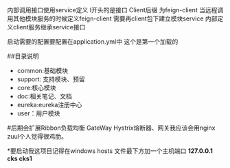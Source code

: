 内部调用接口使用service定义  I开头的是接口 Client后缀 为feign-client 
当远程调用其他模块服务的时候定义feign-client 需要再client包下建立模块service  内部定义client服务继承service接口

启动需要的配置要配置在application.yml中 这个是第一个加载的


##目录说明
* common:基础模块 
* support: 支持模块、预留
* core:核心模块  
* doc:相关笔记、文档
* eureka:eureka注册中心
* user：用户模块 

#后期会扩展Ribbon负载均衡 GateWay Hystrix熔断器、网关我应该会用nginx zuul个人觉得很鸡肋。

*要启动我这项目记得在windows hosts 文件最下方加一个主机端口     **127.0.0.1 cks cks1**